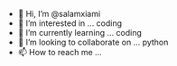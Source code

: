 - 👋 Hi, I’m @salamxiami
- 👀 I’m interested in ... coding 
- 🌱 I’m currently learning ... coding 
- 💞️ I’m looking to collaborate on ... python
- 📫 How to reach me ... 

<!---
salamxiami/salamxiami is a ✨ special ✨ repository because its `README.md` (this file) appears on your GitHub profile.
You can click the Preview link to take a look at your changes.
--->
